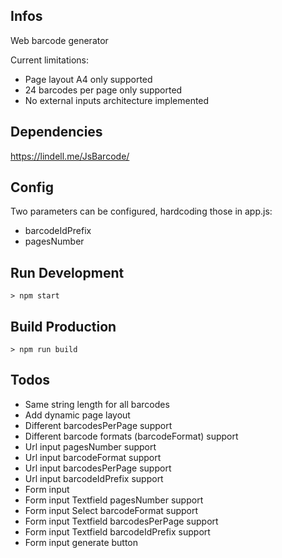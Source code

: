 Infos
-----

Web barcode generator  

Current limitations:  

- Page layout A4 only supported
- 24 barcodes per page only supported
- No external inputs architecture implemented

Dependencies
------------

https://lindell.me/JsBarcode/  

Config
------

Two parameters can be configured, hardcoding those in app.js:  

- barcodeIdPrefix
- pagesNumber

Run Development
---------------

```
> npm start
```

Build Production
----------------

```
> npm run build
```

Todos
-----

- Same string length for all barcodes
- Add dynamic page layout
- Different barcodesPerPage support
- Different barcode formats (barcodeFormat) support
- Url input pagesNumber support
- Url input barcodeFormat support
- Url input barcodesPerPage support
- Url input barcodeIdPrefix support
- Form input
- Form input Textfield pagesNumber support
- Form input Select barcodeFormat support
- Form input Textfield barcodesPerPage support
- Form input Textfield barcodeIdPrefix support
- Form input generate button